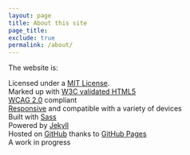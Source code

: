 ```yaml
---
layout: page
title: About this site
page_title:
exclude: true
permalink: /about/
---
```


The website is:

Licensed under a [MIT License](https://opensource.org/licenses/MIT).  
Marked up with [W3C validated HTML5](http://validator.w3.org/check?uri=http%3A%2F%2Fjmcglone.com%2F "HTML5 Validator")  
[WCAG 2.0](http://www.w3.org/TR/WCAG20/ "WCAG 2.0") compliant  
[Responsive](http://alistapart.com/article/responsive-web-design "Responsive Web Design at A List Apart") and compatible with a variety of devices  
Built with [Sass](https://sass-lang.com/ "Bootstrap 3.0")  
Powered by [Jekyll](http://jekyllrb.com/ "Jekyll")  
Hosted on [GitHub](https://github.com/somnathpathak/web "This site hosted on GitHub") thanks to [GitHub Pages](http://pages.github.com/ "GitHub Pages")  
A work in progress
